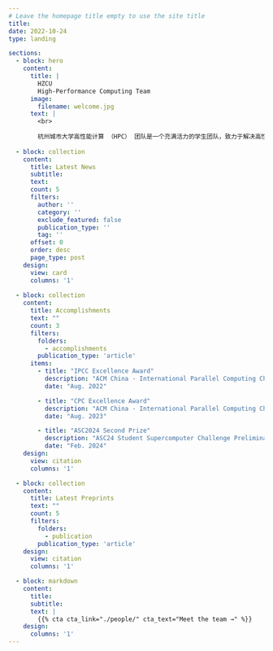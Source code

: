 ```yaml
---
# Leave the homepage title empty to use the site title
title:
date: 2022-10-24
type: landing

sections:
  - block: hero
    content:
      title: |
        HZCU
        High-Performance Computing Team
      image:
        filename: welcome.jpg
      text: |
        <br>
        
        杭州城市大学高性能计算 （HPC） 团队是一个充满活力的学生团队，致力于解决高性能计算挑战.
  
  - block: collection
    content:
      title: Latest News
      subtitle:
      text:
      count: 5
      filters:
        author: ''
        category: ''
        exclude_featured: false
        publication_type: ''
        tag: ''
      offset: 0
      order: desc
      page_type: post
    design:
      view: card
      columns: '1'
  
  - block: collection
    content:
      title: Accomplishments 
      text: ""
      count: 3
      filters:
        folders:
          - accomplishments
        publication_type: 'article'
      items:
        - title: "IPCC Excellence Award"
          description: "ACM China - International Parallel Computing Challenge Excellence Award"
          date: "Aug. 2022"

        - title: "CPC Excellence Award"
          description: "ACM China - International Parallel Computing Challenge Excellence Award"
          date: "Aug. 2023"

        - title: "ASC2024 Second Prize"
          description: "ASC24 Student Supercomputer Challenge Preliminary Second Prize"
          date: "Feb. 2024"
    design:
      view: citation
      columns: '1'

  - block: collection
    content:
      title: Latest Preprints
      text: ""
      count: 5
      filters:
        folders:
          - publication
        publication_type: 'article'
    design:
      view: citation
      columns: '1'

  - block: markdown
    content:
      title:
      subtitle:
      text: |
        {{% cta cta_link="./people/" cta_text="Meet the team →" %}}
    design:
      columns: '1'
---
```

